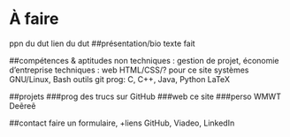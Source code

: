 # À faire
ppn du dut
lien du dut
##présentation/bio
texte fait

##compétences & aptitudes
non techniques : gestion de projet, économie d’entreprise
techniques : web HTML/CSS/? pour ce site
systèmes GNU/Linux, Bash
outils git
prog: C, C++, Java, Python
LaTeX

##projets
###prog
des trucs sur GitHub
###web
ce site
###perso
WMWT
Deẽreẽ

##contact
faire un formulaire, +liens GitHub, Viadeo, LinkedIn

